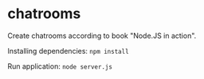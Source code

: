 # chatrooms
Create chatrooms according to book "Node.JS in action".

Installing dependencies: `npm install`

Run application: `node server.js`
